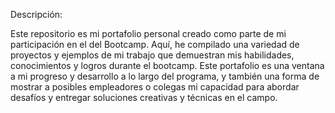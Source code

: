 Descripción:

Este repositorio es mi portafolio personal creado como parte de mi participación en el del Bootcamp. Aquí, he compilado una variedad de proyectos y ejemplos de mi trabajo que demuestran mis habilidades, conocimientos y logros durante el bootcamp. Este portafolio es una ventana a mi progreso y desarrollo a lo largo del programa, y también una forma de mostrar a posibles empleadores o colegas mi capacidad para abordar desafíos y entregar soluciones creativas y técnicas en el campo.
